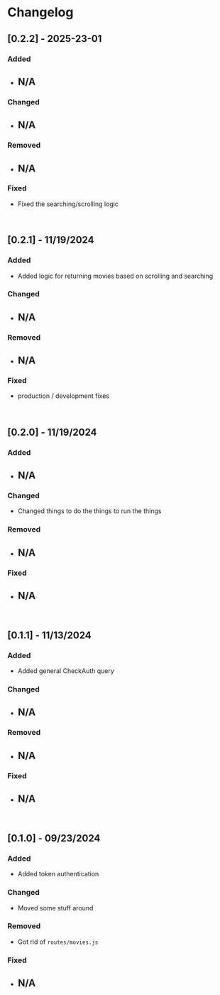 # Changelog

## [0.2.2] - 2025-23-01

### Added

- ## N/A

### Changed

- ## N/A

### Removed

- ## N/A

### Fixed

- Fixed the searching/scrolling logic

<br/>

## [0.2.1] - 11/19/2024

### Added

- Added logic for returning movies based on scrolling and searching

### Changed

- ## N/A

### Removed

- ## N/A

### Fixed

- production / development fixes 

<br/>

## [0.2.0] - 11/19/2024

### Added

- ## N/A

### Changed

- Changed things to do the things to run the things

### Removed

- ## N/A

### Fixed

- ## N/A

<br/>

## [0.1.1] - 11/13/2024

### Added

- Added general CheckAuth query 

### Changed

- ## N/A

### Removed

- ## N/A

### Fixed

- ## N/A

<br/>

## [0.1.0] - 09/23/2024

### Added

- Added token authentication

### Changed

- Moved some stuff around

### Removed

- Got rid of `routes/movies.js`

### Fixed

- ## N/A

<br/>